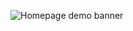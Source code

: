 ![Homepage demo banner](https://media.roboflow.com/inference-demo/rf-homepage-demo-banner.png?updatedAt=1680886879894)
